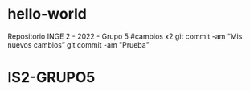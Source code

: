 # hello-world
Repositorio INGE 2 - 2022 - Grupo 5
#cambios x2
git commit -am “Mis nuevos cambios”
git commit -am "Prueba"
# IS2-GRUPO5
